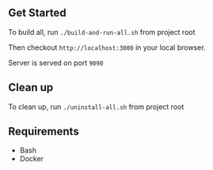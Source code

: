 Get Started
-----------

To build all, run
<code>./build-and-run-all.sh</code>
from project root

Then checkout `http://localhost:3000` in your local browser.

Server is served on port `9090`

Clean up
--------

To clean up, run
<code>./uninstall-all.sh</code>
from project root

Requirements
------------

- Bash
- Docker
